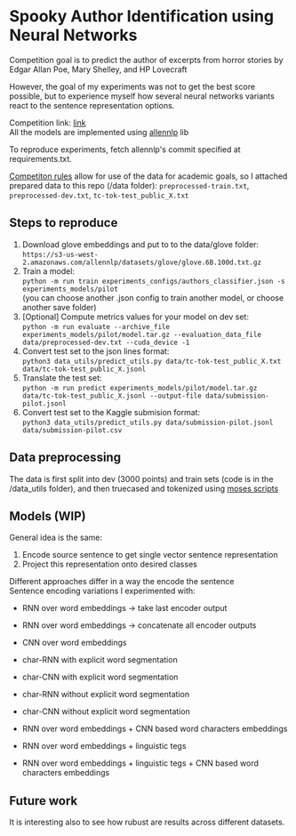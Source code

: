 # Spooky Author Identification using Neural Networks


Competition goal is to predict the author of excerpts from horror stories by Edgar Allan Poe, Mary Shelley, and HP Lovecraft

However, the goal of my experiments was not to get the best score possible, but to experience myself how several neural networks variants react to the sentence representation options. 


Competition link: [link](https://www.kaggle.com/c/spooky-author-identification) <br>
All the models are implemented using [allennlp](https://github.com/allenai/allennlp) lib

To reproduce experiments, fetch allennlp's commit specified at requirements.txt.   

[Competiton rules](https://www.kaggle.com/c/spooky-author-identification/rules) allow for use of the data for academic goals, 
so I attached prepared data to this repo (/data folder): `preprocessed-train.txt`, `preprocessed-dev.txt`, `tc-tok-test_public_X.txt`
## Steps to reproduce
1) Download glove embeddings and put to to the data/glove folder: <br>
`https://s3-us-west-2.amazonaws.com/allennlp/datasets/glove/glove.6B.100d.txt.gz`
2) Train a model: <br>
`python -m run train experiments_configs/authors_classifier.json -s experiments_models/pilot`<br>
(you can choose another .json config to train another model, or choose another save folder)
3) [Optional] Compute metrics values for your model on dev set: <br>
`python -m run evaluate --archive_file experiments_models/pilot/model.tar.gz --evaluation_data_file data/preprocessed-dev.txt --cuda_device -1`
4) Convert test set to the json lines format: <br>
`python3 data_utils/predict_utils.py data/tc-tok-test_public_X.txt data/tc-tok-test_public_X.jsonl`
5) Translate the test set: <br>
`python -m run predict experiments_models/pilot/model.tar.gz data/tc-tok-test_public_X.jsonl --output-file data/submission-pilot.jsonl`
6) Convert test set to the Kaggle submision format: <br>
`python3 data_utils/predict_utils.py data/submission-pilot.jsonl data/submission-pilot.csv`

## Data preprocessing
The data is first split into dev (3000 points) and train sets (code is in the /data_utils folder), and then truecased and tokenized using [moses scripts](https://github.com/marian-nmt/moses-scripts)    

## Models (WIP)
General idea is the same:
1) Encode source sentence to get single vector sentence representation
2) Project this representation onto desired classes

Different approaches differ in a way the encode the sentence <br>
Sentence encoding variations I experimented with: <br> 
- RNN over word embeddings -> take last encoder output 
- RNN over word embeddings -> concatenate all encoder outputs
- CNN over word embeddings 

- char-RNN with explicit word segmentation
- char-CNN with explicit word segmentation

- char-RNN without explicit word segmentation
- char-CNN without explicit word segmentation

- RNN over word embeddings + CNN based word characters embeddings
- RNN over word embeddings + linguistic tegs

- RNN over word embeddings + linguistic tegs + CNN based word characters embeddings

## Future work
It is interesting also to see how rubust are results across different datasets. 